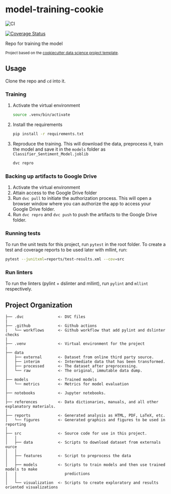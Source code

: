 # model-training-cookie

![CI](https://github.com/remla23-team10/model-training/actions/workflows/continous-integration.yaml/badge.svg)

[![Coverage Status](https://coveralls.io/repos/github/remla23-team10/model-training/badge.svg)](https://coveralls.io/repos/github/remla23-team10/model-training)

Repo for training the model

<p><small>Project based on the <a target="_blank" href="https://drivendata.github.io/cookiecutter-data-science/">cookiecutter data science project template</a>.</small></p>

## Usage

Clone the repo and `cd` into it.

### Training
1. Activate the virtual environment

    ```bash
    source .venv/bin/activate
    ```
2. Install the requirements

    ```bash
    pip install -r requirements.txt
    ```
3. Reproduce the training. This will download the data, preprocess it, train the model and save it in the `models` folder as `Classifier_Sentiment_Model.joblib`

    ```bash
    dvc repro
    ```

### Backing up artifacts to Google Drive

1. Activate the virtual environment
2. Attain access to the Google Drive folder
3. Run `dvc pull` to initiate the authorization process. This will open a browser window where you can authorize the app to access your Google Drive folder.
4. Run `dvc repro` and `dvc push` to push the artifacts to the Google Drive folder. 

### Running tests
To run the unit tests for this project, run `pytest` in the root folder. To create a test and coverage reports to be used later with mllint, run:

```bash
pytest --junitxml=reports/test-results.xml --cov=src
```

### Run linters
To run the linters (pylint + dslinter and mllint), run `pylint` and `mllint` respectively.

## Project Organization

    ├── .dvc               <- DVC files
    |
    ├── .github            <- Github actions
    |   └── workflows      <- Github workflow that add pylint and dslinter checks
    |
    ├── .venv              <- Virtual environment for the project
    |
    ├── data
    │   ├── external       <- Dataset from online third party source.
    │   ├── interim        <- Intermediate data that has been transformed.
    │   ├── processed      <- The dataset after preprocessing.
    │   └── raw            <- The original, immutable data dump.
    │
    ├── models             <- Trained models
    │   └── metrics        <- Metrics for model evaluation
    │
    ├── notebooks          <- Jupyter notebooks. 
    │
    ├── references         <- Data dictionaries, manuals, and all other explanatory materials.
    │
    ├── reports            <- Generated analysis as HTML, PDF, LaTeX, etc.
    │   └── figures        <- Generated graphics and figures to be used in reporting
    │
    ├── src                <- Source code for use in this project.
    │   │
    │   ├── data           <- Scripts to download dataset from externals ource
    │   │
    │   ├── features       <- Script to preprocess the data
    │   │
    │   ├── models         <- Scripts to train models and then use trained models to make
    │   │                     predictions
    │   │
    │   └── visualization  <- Scripts to create exploratory and results oriented visualizations

